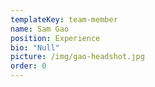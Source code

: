 ```yaml
---
templateKey: team-member
name: Sam Gao
position: Experience
bio: "Null"
picture: /img/gao-headshot.jpg
order: 0
---
```

